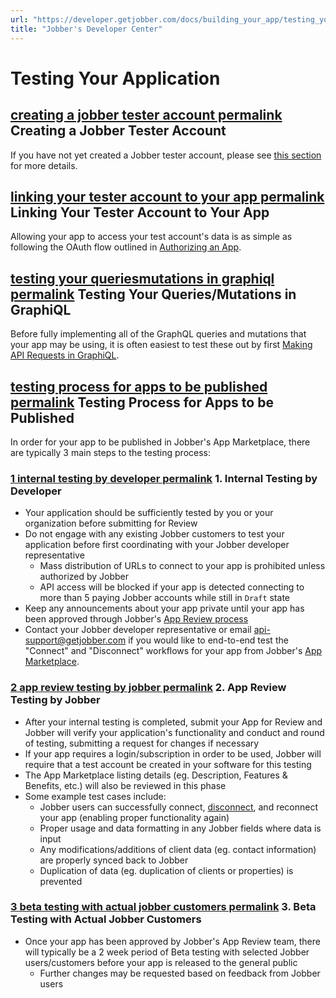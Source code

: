 ```yaml
---
url: "https://developer.getjobber.com/docs/building_your_app/testing_your_app"
title: "Jobber's Developer Center"
---
```



# Testing Your Application

## [creating a jobber tester account permalink](https://developer.getjobber.com/docs/building_your_app/testing_your_app\#creating-a-jobber-tester-account) Creating a Jobber Tester Account

If you have not yet created a Jobber tester account, please see
[this section](https://developer.getjobber.com/docs/getting_started/#1-create-your-jobber-tester-account) for
more details.

## [linking your tester account to your app permalink](https://developer.getjobber.com/docs/building_your_app/testing_your_app\#linking-your-tester-account-to-your-app) Linking Your Tester Account to Your App

Allowing your app to access your test account's data is as simple as following
the OAuth flow outlined in
[Authorizing an App](https://developer.getjobber.com/docs/building_your_app/app_authorization).

## [testing your queriesmutations in graphiql permalink](https://developer.getjobber.com/docs/building_your_app/testing_your_app\#testing-your-queriesmutations-in-graphiql) Testing Your Queries/Mutations in GraphiQL

Before fully implementing all of the GraphQL queries and mutations that your app
may be using, it is often easiest to test these out by first
[Making API Requests in GraphiQL](https://developer.getjobber.com/docs/getting_started/#5-make-api-requests-in-graphiql).

## [testing process for apps to be published permalink](https://developer.getjobber.com/docs/building_your_app/testing_your_app\#testing-process-for-apps-to-be-published) Testing Process for Apps to be Published

In order for your app to be published in Jobber's App Marketplace, there are
typically 3 main steps to the testing process:

### [1 internal testing by developer permalink](https://developer.getjobber.com/docs/building_your_app/testing_your_app\#1-internal-testing-by-developer) 1\. Internal Testing by Developer

- Your application should be sufficiently tested by you or your organization
before submitting for Review
- Do not engage with any existing Jobber customers to test your application
before first coordinating with your Jobber developer representative
  - Mass distribution of URLs to connect to your app is prohibited unless
    authorized by Jobber
  - API access will be blocked if your app is detected connecting to more than 5
    paying Jobber accounts while still in `Draft` state
- Keep any announcements about your app private until your app has been approved
through Jobber's
[App Review process](https://developer.getjobber.com/docs/publishing_your_app/app_review_process)
- Contact your Jobber developer representative or email
[api-support@getjobber.com](mailto:api-support@getjobber.com) if you would like to end-to-end test the "Connect"
and "Disconnect" workflows for your app from Jobber's
[App Marketplace](https://secure.getjobber.com/marketplace).

### [2 app review testing by jobber permalink](https://developer.getjobber.com/docs/building_your_app/testing_your_app\#2-app-review-testing-by-jobber) 2\. App Review Testing by Jobber

- After your internal testing is completed, submit your App for Review and
Jobber will verify your application's functionality and conduct and round of
testing, submitting a request for changes if necessary
- If your app requires a login/subscription in order to be used, Jobber will
require that a test account be created in your software for this testing
- The App Marketplace listing details (eg. Description, Features & Benefits,
etc.) will also be reviewed in this phase
- Some example test cases include:
  - Jobber users can successfully connect,
    [disconnect](https://developer.getjobber.com/docs/building_your_app/app_authorization#handling-app-disconnects),
    and reconnect your app (enabling proper functionality again)
  - Proper usage and data formatting in any Jobber fields where data is input
  - Any modifications/additions of client data (eg. contact information)
    are properly synced back to Jobber
  - Duplication of data (eg. duplication of clients or properties) is prevented

### [3 beta testing with actual jobber customers permalink](https://developer.getjobber.com/docs/building_your_app/testing_your_app\#3-beta-testing-with-actual-jobber-customers) 3\. Beta Testing with Actual Jobber Customers

- Once your app has been approved by Jobber's App Review team, there will
typically be a 2 week period of Beta testing with selected Jobber
users/customers before your app is released to the general public
  - Further changes may be requested based on feedback from Jobber users